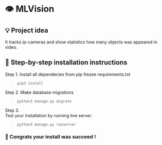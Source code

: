 # 👁 MLVision
## 💡 Project idea
It tracks ip-cameras and show statistics how many objects was appeared in video.
## 👣 Step-by-step installation instructions
Step 1.
Install all dependecies from pip frezee requirements.txt
>`pip3 install`

Step 2.
Make database migrations
> `python3 manage.py migrate`

Step 3.
<br>
Test your installation by running live server.

>`python3 manage.py runserver`

### 🎉 Congrats your install was succeed !
